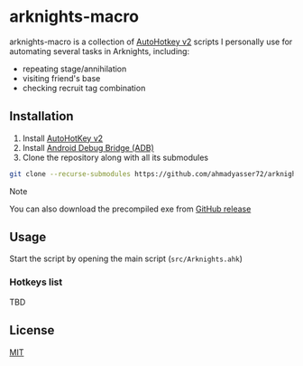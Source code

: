 # arknights-macro

arknights-macro is a collection of [AutoHotkey v2](https://www.autohotkey.com/v2/) scripts I personally use for automating several tasks in Arknights, including:

- repeating stage/annihilation
- visiting friend's base
- checking recruit tag combination

## Installation

1. Install [AutoHotKey v2](https://www.autohotkey.com/v2/)
2. Install [Android Debug Bridge (ADB)](https://developer.android.com/tools/releases/platform-tools)
3. Clone the repository along with all its submodules
```bash
git clone --recurse-submodules https://github.com/ahmadyasser72/arknights.ahk.git
```

> [!NOTE]
> You can also download the precompiled exe from [GitHub release](https://github.com/ahmadyasser72/arknights.ahk/releases/latest)

## Usage

Start the script by opening the main script (`src/Arknights.ahk`)

### Hotkeys list

TBD

## License

[MIT](https://choosealicense.com/licenses/mit/)

